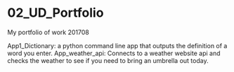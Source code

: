 # 02_UD_Portfolio
My portfolio of work 201708

App1_Dictionary: a python command line app that outputs the definition of a word you enter.
App_weather_api: Connects to a weather website api and checks the weather to see if you need to bring an umbrella out today.
